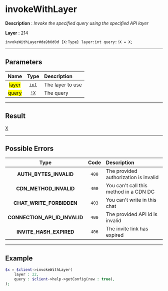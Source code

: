 # invokeWithLayer

**Description** : *Invoke the specified query using the specified API layer*

**Layer** : 214

```tl
invokeWithLayer#da9b0d0d {X:Type} layer:int query:!X = X;
```

---

## Parameters

| Name | Type | Description |
| :---: | :---: | :--- |
| <mark>layer</mark> | [`int`](type/int) | The layer to use |
| <mark>query</mark> | [`!X`](type/X) | The query |

---

## Result

[X](type/X)

---

## Possible Errors

| Type | Code | Description |
| :---: | :---: | :--- |
| **AUTH_BYTES_INVALID** | `400` | The provided authorization is invalid |
| **CDN_METHOD_INVALID** | `400` | You can't call this method in a CDN DC |
| **CHAT_WRITE_FORBIDDEN** | `403` | You can't write in this chat |
| **CONNECTION_API_ID_INVALID** | `400` | The provided API id is invalid |
| **INVITE_HASH_EXPIRED** | `406` | The invite link has expired |

---

## Example

```php
$x = $client->invokeWithLayer(
	layer : 22,
	query : $client->help->getConfig(raw : true),
);
```